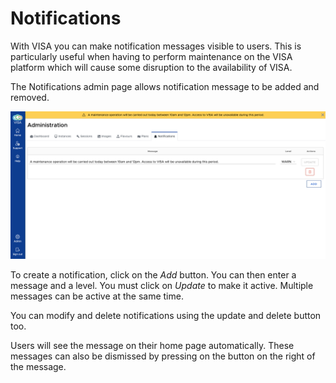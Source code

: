 # Notifications

With VISA you can make notification messages visible to users. This is particularly useful when having to perform maintenance on the VISA platform which will cause some disruption to the availability of VISA.

The Notifications admin page allows notification message to be added and removed.

![](../_static/images/visa-admin-notifications.png)

To create a notification, click on the *Add* button. You can then enter a message and a level. You must click on *Update* to make it active. Multiple messages can be active at the same time.

You can modify and delete notifications using the update and delete button too.



Users will see the message on their home page automatically. These messages can also be dismissed by pressing on the button on the right of the message.